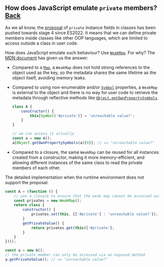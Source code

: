 ## How does JavaScript emulate `private` members? [Back](qa.md)

As we all know, the [proposal](../Programming/JavaScript/tc39/stage4/stage4.md#39-class-fields) of `private` instance fields in classes has been pushed towards stage 4 since ES2022. It means that we can define private members inside classes like other OOP languages, which are limited to access outside a class in user code.

How does JavaScript emulate such behaviour? Use [`WeakMap`](https://developer.mozilla.org/en-US/docs/Web/JavaScript/Reference/Global_Objects/WeakMap). For why? The [MDN document](https://developer.mozilla.org/en-US/docs/Web/JavaScript/Reference/Global_Objects/WeakMap#emulating_private_members) has given us the answer:

- Compared to a [`Map`](https://developer.mozilla.org/en-US/docs/Web/JavaScript/Reference/Global_Objects/Map), a `WeakMap` does not hold strong references to the object used as the key, so the metadata shares the same lifetime as the object itself, avoiding memory leaks.
- Compared to using non-enumerable and/or [`Symbol`](https://developer.mozilla.org/en-US/docs/Web/JavaScript/Reference/Global_Objects/Symbol) properties, a `WeakMap` is external to the object and there is no way for user code to retrieve the metadata through reflective methods like [`Object.getOwnPropertySymbols`](https://developer.mozilla.org/en-US/docs/Web/JavaScript/Reference/Global_Objects/Object/getOwnPropertySymbols).

    ```js
    class A {
        constructor() {
            this[Symbol('#private')] = 'unreachable value?';
        }
    }
    
    // we can access it actually:
    const a = new A();
    a[Object.getOwnPropertySymbols(a)[0]]; // => "unreachable value?"
    ```

- Compared to a closure, the same `WeakMap` can be reused for all instances created from a constructor, making it more memory-efficient, and allowing different instances of the same class to read the private members of each other.

The detailed implementation when the runtime environment does not support the proposal:

```js
const A = (function () {
    // use a closure to ensure that the weak map cannot be accessed outside the class A
    const privates = new WeakMap();
    return class {
        constructor() {
            privates.set(this, {['#private'] : 'unreachable value?'});
        }
        getPrivateValue() {
            return privates.get(this)['#private'];
        }
    }
})();

const a = new A();
// the private member can only be accessed via an exposed method
a.getPrivateValue(); // => "unreachable value?"
```

